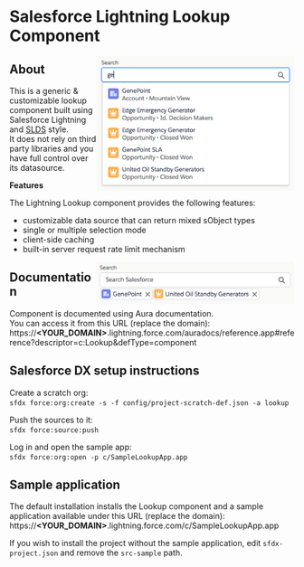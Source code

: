 # Salesforce Lightning Lookup Component

<img src="screenshots/dropdown-open.png" width="350" align="right"/>

## About
This is a generic &amp; customizable lookup component built using Salesforce Lightning and [SLDS](https://www.lightningdesignsystem.com/) style.<br/>
It does not rely on third party libraries and you have full control over its datasource.

<b>Features</b>

The Lightning Lookup component provides the following features:
- customizable data source that can return mixed sObject types
- single or multiple selection mode
- client-side caching
- built-in server request rate limit mechanism

<img src="screenshots/multiple-selection.png" width="350" align="right"/>


## Documentation
Component is documented using Aura documentation.<br/>
You can access it from this URL (replace the domain):<br/>
https://<b>&lt;YOUR_DOMAIN&gt;</b>.lightning.force.com/auradocs/reference.app#reference?descriptor=c:Lookup&defType=component


## Salesforce DX setup instructions
Create a scratch org:<br/>
`sfdx force:org:create -s -f config/project-scratch-def.json -a lookup`

Push the sources to it:<br/>
`sfdx force:source:push`

Log in and open the sample app:<br/>
`sfdx force:org:open -p c/SampleLookupApp.app`


## Sample application
The default installation installs the Lookup component and a sample application available under this URL (replace the domain):<br/>
https://<b>&lt;YOUR_DOMAIN&gt;</b>.lightning.force.com/c/SampleLookupApp.app

If you wish to install the project without the sample application, edit `sfdx-project.json` and remove the `src-sample` path.
